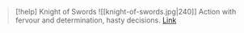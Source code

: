 > [!help]  Knight of Swords
> ![[knight-of-swords.jpg|240]]
> Action with fervour and determination, hasty decisions.
> [Link](https://daily-tarot.squarespace.com/knight-of-swords)